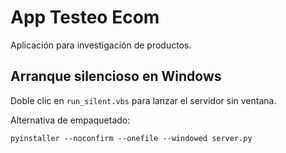 # App Testeo Ecom

Aplicación para investigación de productos.

## Arranque silencioso en Windows

Doble clic en `run_silent.vbs` para lanzar el servidor sin ventana.

Alternativa de empaquetado:

```
pyinstaller --noconfirm --onefile --windowed server.py
```
